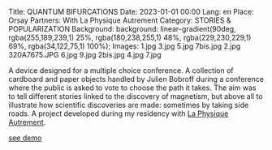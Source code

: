 Title: QUANTUM BIFURCATIONS
Date: 2023-01-01 00:00
Lang: en
Place: Orsay
Partners: With La Physique Autrement
Category: STORIES & POPULARIZATION
Background: background: linear-gradient(90deg, rgba(255,189,239,1) 25%, rgba(180,238,255,1) 48%, rgba(229,230,229,1) 69%, rgba(34,122,75,1) 100%);
Images: 1.jpg
    3.jpg
    5.jpg
    7bis.jpg
    2.jpg
    320A7675.JPG
    6.jpg
    9.jpg
    2bis.jpg
    4.jpg
    7.jpg

A device designed for a multiple choice conference. A collection of cardboard and paper objects handled by Julien Bobroff during a conference where the public is asked to vote to choose the path it takes. The aim was to tell different stories linked to the discovery of magnetism, but above all to illustrate how scientific discoveries are made: sometimes by taking side roads. A project developed during my residency with [La Physique Autrement](https://hebergement.universite-paris-saclay.fr/supraconductivite/projet/toktoks/).

[see demo](https://youtu.be/uIqkitE1gqQ?feature=shared)